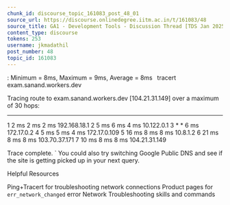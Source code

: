 ```yaml
---
chunk_id: discourse_topic_161083_post_48_01
source_url: https://discourse.onlinedegree.iitm.ac.in/t/161083/48
source_title: GA1 - Development Tools - Discussion Thread [TDS Jan 2025]
content_type: discourse
tokens: 253
username: jkmadathil
post_number: 48
topic_id: 161083
---
```


:
 Minimum = 8ms, Maximum = 9ms, Average = 8ms
`
`tracert exam.sanand.workers.dev

Tracing route to exam.sanand.workers.dev [104.21.31.149]
over a maximum of 30 hops:

---

1 2 ms 2 ms 2 ms 192.168.18.1
 2 5 ms 6 ms 4 ms 10.122.0.1
 3 * * 6 ms 172.17.0.2
 4 5 ms 5 ms 4 ms 172.17.0.109
 5 16 ms 8 ms 8 ms 10.8.1.2
 6 21 ms 8 ms 8 ms 103.70.37.171
 7 10 ms 8 ms 8 ms 104.21.31.149

Trace complete.
`
You could also try switching Google Public DNS and see if the site is getting picked up in your next query.

Helpful Resources

Ping+Tracert for troubleshooting network connections
Product pages for `err_network_changed` error
Network Troubleshooting skills and commands
